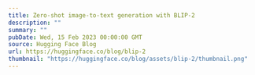```yaml
---
title: Zero-shot image-to-text generation with BLIP-2
description: ""
summary: ""
pubDate: Wed, 15 Feb 2023 00:00:00 GMT
source: Hugging Face Blog
url: https://huggingface.co/blog/blip-2
thumbnail: "https://huggingface.co/blog/assets/blip-2/thumbnail.png"
---
```


